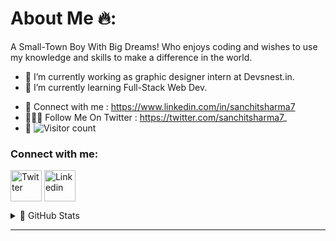 # About Me 🔥:


A Small-Town Boy With Big Dreams!
Who enjoys coding and wishes to use my knowledge and skills to make a difference in the world.

- 🔭 I’m currently working as graphic designer intern at Devsnest.in.
- 🌱 I’m currently learning Full-Stack Web Dev.
<!-- - 🚀 I'm building my own community Hustler's Zone | Join Here : https://hustlershq.netlify.app
- 💸 I'm also a Trader.
- 🚀 I'm currently learning new things and updating myself on a daily basis. -->
- 🚀 Connect with me : https://www.linkedin.com/in/sanchitsharma7
- 🙋🏻‍♂️ Follow Me On Twitter : https://twitter.com/sanchitsharma7_
- 🚀 ![Visitor count](https://visitor-badge.laobi.icu/badge?page_id=Sanchitsharma2005.Sanchitsharma2005)
<!-- <div align = "right">
  
![myfile](https://media.giphy.com/media/KpKayhnOiSw4o/giphy.gif)

</div> -->

<h3 align="left">Connect with me:</h3>
<p align="left">
<a href="[https://twitter.com/sanchitsharma7_]" target="_blank"><img align="center" src="https://img.icons8.com/fluency/344/twitter.png" alt="Twitter" height="50" width="50" /></a>
<a href="https://www.linkedin.com/in/sanchitsharma7/" target="_blank"><img align="center" src="https://img.icons8.com/color/344/linkedin.png" alt="Linkedin" height="50" width="50" /></a>
<!-- <a href="https://hustlershq.netlify.app/" target="_blank"><img align="center" src="https://img.icons8.com/color/344/discord-new-logo.png" alt="Discord" height="50" width="50" /></a> -->
<!-- <a href="https://sanchitsharma.netlify.app" target="_blank"><img align="center" src="https://img.icons8.com/fluency/344/domain.png" alt="Website" height="50" width="50" /></a> -->
</p>


<details>
  <summary>💯 GitHub Stats</summary>
  <br>
<div align = "center">


[![GitHub Streak](https://github-readme-streak-stats.herokuapp.com/?user=Sanchitsharma2005&theme=dark)](https://git.io/streak-stats)

<!-- <a href="https://github.com/Sanchitsharma2005/github-readme-activity-graph"><img alt="Sanchit's Activity Graph" src="https://activity-graph.herokuapp.com/graph?username=Sanchitsharma2005&bg_color=0D1117&color=5BCDEC&line=5BCDEC&point=FFFFFF&hide_border=true" /></a> -->
</div>
</details>
<hr>

<br>
